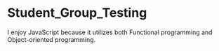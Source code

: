# Student_Group_Testing

I enjoy JavaScript because it utilizes both Functional programming and Object-oriented programming.